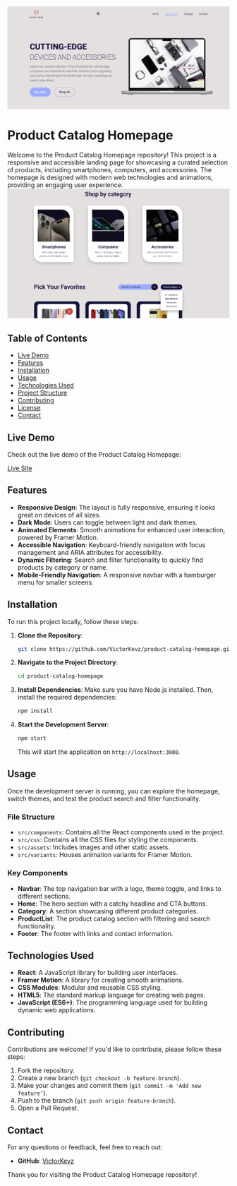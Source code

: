 ![alt text](<Screenshot 2024-08-17 at 19.29.02.png>)
# Product Catalog Homepage

Welcome to the Product Catalog Homepage repository! This project is a responsive and accessible landing page for showcasing a curated selection of products, including smartphones, computers, and accessories. The homepage is designed with modern web technologies and animations, providing an engaging user experience.
![alt text](<Screenshot 2024-08-17 at 19.29.33.png>)
## Table of Contents

- [Live Demo](#live-demo)
- [Features](#features)
- [Installation](#installation)
- [Usage](#usage)
- [Technologies Used](#technologies-used)
- [Project Structure](#project-structure)
- [Contributing](#contributing)
- [License](#license)
- [Contact](#contact)

## Live Demo

Check out the live demo of the Product Catalog Homepage:

[Live Site](https://victorkevz.github.io/product-catalog-homepage/)

## Features

- **Responsive Design**: The layout is fully responsive, ensuring it looks great on devices of all sizes.
- **Dark Mode**: Users can toggle between light and dark themes.
- **Animated Elements**: Smooth animations for enhanced user interaction, powered by Framer Motion.
- **Accessible Navigation**: Keyboard-friendly navigation with focus management and ARIA attributes for accessibility.
- **Dynamic Filtering**: Search and filter functionality to quickly find products by category or name.
- **Mobile-Friendly Navigation**: A responsive navbar with a hamburger menu for smaller screens.

## Installation

To run this project locally, follow these steps:

1. **Clone the Repository**:
   ```bash
   git clone https://github.com/VictorKevz/product-catalog-homepage.git
   ```
2. **Navigate to the Project Directory**:
   ```bash
   cd product-catalog-homepage
   ```
3. **Install Dependencies**:
   Make sure you have Node.js installed. Then, install the required dependencies:
   ```bash
   npm install
   ```
4. **Start the Development Server**:
   ```bash
   npm start
   ```
   This will start the application on `http://localhost:3000`.

## Usage

Once the development server is running, you can explore the homepage, switch themes, and test the product search and filter functionality.

### File Structure

- `src/components`: Contains all the React components used in the project.
- `src/css`: Contains all the CSS files for styling the components.
- `src/assets`: Includes images and other static assets.
- `src/variants`: Houses animation variants for Framer Motion.

### Key Components

- **Navbar**: The top navigation bar with a logo, theme toggle, and links to different sections.
- **Home**: The hero section with a catchy headline and CTA buttons.
- **Category**: A section showcasing different product categories.
- **ProductList**: The product catalog section with filtering and search functionality.
- **Footer**: The footer with links and contact information.

## Technologies Used

- **React**: A JavaScript library for building user interfaces.
- **Framer Motion**: A library for creating smooth animations.
- **CSS Modules**: Modular and reusable CSS styling.
- **HTML5**: The standard markup language for creating web pages.
- **JavaScript (ES6+)**: The programming language used for building dynamic web applications.

## Contributing

Contributions are welcome! If you'd like to contribute, please follow these steps:

1. Fork the repository.
2. Create a new branch (`git checkout -b feature-branch`).
3. Make your changes and commit them (`git commit -m 'Add new feature'`).
4. Push to the branch (`git push origin feature-branch`).
5. Open a Pull Request.



## Contact

For any questions or feedback, feel free to reach out:

- **GitHub**: [VictorKevz](https://github.com/VictorKevz)

Thank you for visiting the Product Catalog Homepage repository!
```



